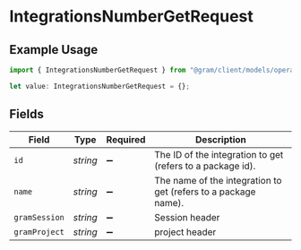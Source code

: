 # IntegrationsNumberGetRequest

## Example Usage

```typescript
import { IntegrationsNumberGetRequest } from "@gram/client/models/operations";

let value: IntegrationsNumberGetRequest = {};
```

## Fields

| Field                                                          | Type                                                           | Required                                                       | Description                                                    |
| -------------------------------------------------------------- | -------------------------------------------------------------- | -------------------------------------------------------------- | -------------------------------------------------------------- |
| `id`                                                           | *string*                                                       | :heavy_minus_sign:                                             | The ID of the integration to get (refers to a package id).     |
| `name`                                                         | *string*                                                       | :heavy_minus_sign:                                             | The name of the integration to get (refers to a package name). |
| `gramSession`                                                  | *string*                                                       | :heavy_minus_sign:                                             | Session header                                                 |
| `gramProject`                                                  | *string*                                                       | :heavy_minus_sign:                                             | project header                                                 |